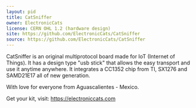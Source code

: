 ```yaml
---
layout: pid
title: CatSniffer
owner: ElectronicCats
license: CERN OHL 1.2 (hardware design)
site: https://github.com/ElectronicCats/CatSniffer
source: https://github.com/ElectronicCats/CatSniffer
---
```

CatSniffer is an original multiprotocol board made for IoT (Internet of Things). It has a design type "usb stick" that allows the easy transport and use it anytime anywhere. It integrates a CC1352 chip from TI, SX1276 and SAMD21E17 all of new generation.

With love for everyone from Aguascalientes - Mexico.

Get your kit, visit: https://electroniccats.com